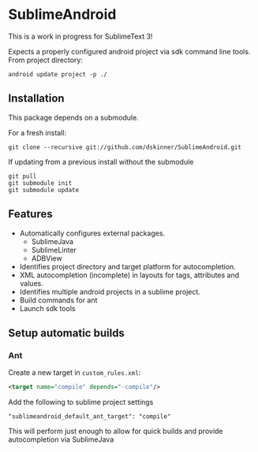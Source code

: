 # SublimeAndroid

This is a work in progress for SublimeText 3!

Expects a properly configured android project via sdk command line tools. From
project directory:

```
android update project -p ./
```

## Installation

This package depends on a submodule.

For a fresh install:

```
git clone --recursive git://github.com/dskinner/SublimeAndroid.git
```

If updating from a previous install without the submodule

```
git pull
git submodule init
git submodule update
```

## Features

* Automatically configures external packages.
	* SublimeJava
	* SublimeLinter
	* ADBView
* Identifies project directory and target platform for autocompletion.
* XML autocompletion (incomplete) in layouts for tags, attributes and values.
* Identifies multiple android projects in a sublime project.
* Build commands for ant
* Launch sdk tools

## Setup automatic builds

### Ant

Create a new target in `custom_rules.xml`:

```xml
<target name="compile" depends="-compile"/>
```

Add the following to sublime project settings

```
"sublimeandroid_default_ant_target": "compile"
```

This will perform just enough to allow for quick builds and provide autocompletion via SublimeJava